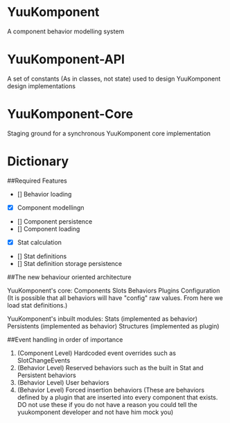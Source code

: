 # YuuKomponent
A component behavior modelling system

# YuuKomponent-API
A set of constants (As in classes, not state) used to design YuuKomponent design implementations

# YuuKomponent-Core
Staging ground for a synchronous YuuKomponent core implementation

# Dictionary

##Required Features
- [] Behavior loading
- [x] Component modellingn 
- [] Component persistence
- [] Component loading
- [x] Stat calculation
- [] Stat definitions
- [] Stat definition storage persistence

##The new behaviour oriented architecture

YuuKomponent's core:
    Components
    Slots
    Behaviors
    Plugins
    Configuration (It is possible that all behaviors will have "config" raw values. From here we load stat definitions.)

YuuKomponent's inbuilt modules:
    Stats (implemented as behavior)
    Persistents (implemented as behavior)
    Structures (implemented as plugin)

##Event handling in order of importance
 1. (Component Level) Hardcoded event overrides such as SlotChangeEvents
 2. (Behavior Level) Reserved behaviors such as the built in Stat and Persistent behaviors
 3. (Behavior Level) User behaviors
 4. (Behavior Level) Forced insertion behaviors (These are behaviors defined by a plugin that are inserted into every component that exists. DO not use these if you do not have a reason you could tell the yuukomponent developer and not have him mock you)